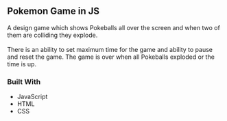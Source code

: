 
<!-- PROJECT LOGO -->
## Pokemon Game in JS
A design game which shows Pokeballs all over the screen and when two of them are colliding they explode. <br><br/>
There is an ability to set maximum time for the game and ability to pause and reset the game.
The game is over when all Pokeballs exploded or the time is up.

### Built With
* JavaScript
* HTML
* CSS


